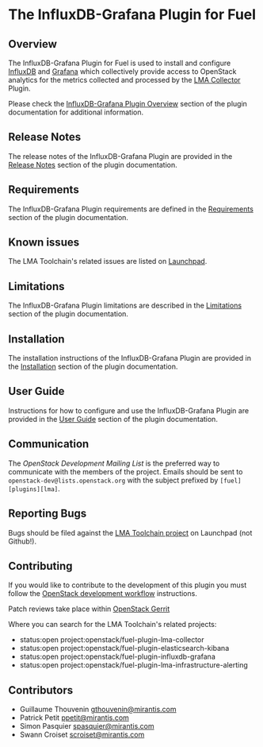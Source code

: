 The InfluxDB-Grafana Plugin for Fuel
====================================

Overview
--------

The InfluxDB-Grafana Plugin for Fuel is used to install and configure
[InfluxDB](http://influxdb.com/) and
[Grafana](http://grafana.org/) which collectively provide access to
OpenStack analytics for the metrics collected and processed by the
[LMA Collector](http://fuel-plugin-lma-collector.readthedocs.org/en/latest/index.html)
Plugin.

Please check the [InfluxDB-Grafana Plugin Overview](
http://fuel-plugin-influxdb-grafana.readthedocs.org/en/latest/overview.html)
section of the plugin documentation for additional information.

Release Notes
-------------

The release notes of the InfluxDB-Grafana Plugin are provided in the
[Release Notes](
http://fuel-plugin-influxdb-grafana.readthedocs.org/en/latest/releases.html)
section of the plugin documentation.

Requirements
------------

The InfluxDB-Grafana Plugin requirements are defined in the [Requirements](
http://fuel-plugin-influxdb-grafana.readthedocs.org/en/latest/overview.html#requirements)
section of the plugin documentation.

Known issues
------------

The LMA Toolchain's related issues are listed on [Launchpad](
https://bugs.launchpad.net/lma-toolchain).

Limitations
-----------

The InfluxDB-Grafana Plugin limitations are described in the [Limitations](
http://fuel-plugin-influxdb-grafana.readthedocs.org/en/latest/overview.html#limitations)
section of the plugin documentation.

Installation
------------

The installation instructions of the InfluxDB-Grafana Plugin are provided
in the [Installation](
http://fuel-plugin-influxdb-grafana.readthedocs.org/en/latest/installation.html)
section of the plugin documentation.

User Guide
----------

Instructions for how to configure and use the InfluxDB-Grafana Plugin
are provided in the [User Guide](
http://fuel-plugin-influxdb-grafana.readthedocs.org/en/latest/user.html)
section of the plugin documentation.

Communication
-------------

The *OpenStack Development Mailing List* is the preferred way to communicate
with the members of the project.
Emails should be sent to `openstack-dev@lists.openstack.org` with the subject
prefixed by `[fuel][plugins][lma]`.

Reporting Bugs
--------------

Bugs should be filed against the [LMA Toolchain project](
https://launchpad.net/lma-toolchain) on Launchpad (not Github!).

Contributing
------------

If you would like to contribute to the development of this plugin you must
follow the [OpenStack development workflow](
http://docs.openstack.org/infra/manual/developers.html#development-workflow)
instructions.

Patch reviews take place within [OpenStack Gerrit](
https://review.openstack.org/)

Where you can search for the LMA Toolchain's related projects:

* status:open project:openstack/fuel-plugin-lma-collector
* status:open project:openstack/fuel-plugin-elasticsearch-kibana
* status:open project:openstack/fuel-plugin-influxdb-grafana
* status:open project:openstack/fuel-plugin-lma-infrastructure-alerting

Contributors
------------

* Guillaume Thouvenin <gthouvenin@mirantis.com>
* Patrick Petit <ppetit@mirantis.com>
* Simon Pasquier <spasquier@mirantis.com>
* Swann Croiset <scroiset@mirantis.com>
